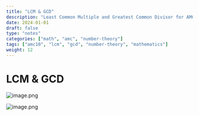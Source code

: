 ```yaml
---
title: "LCM & GCD"
description: "Least Common Multiple and Greatest Common Divisor for AMC 10"
date: 2024-01-01
draft: false
type: "notes"
categories: ["math", "amc", "number-theory"]
tags: ["amc10", "lcm", "gcd", "number-theory", "mathematics"]
weight: 12
---
```


# LCM & GCD

![image.png](LCM%20&%20GCD%20225936cc221481c08ff1d5a772a2117a/image.png)

![image.png](LCM%20&%20GCD%20225936cc221481c08ff1d5a772a2117a/image%201.png)